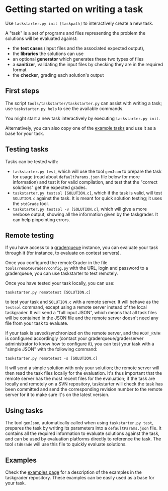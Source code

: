 # Getting started on writing a task

Use `taskstarter.py init [taskpath]` to interactively create a new task.

A "task" is a set of programs and files representing the problem the solutions will be evaluated against:

* the **test cases** (input files and the associated expected output),
* the **libraries** the solutions can use
* an optional **generator** which generates these two types of files
* a **sanitizer**, validating the input files by checking they are in the required format
* the **checker**, grading each solution's output

## First steps

The script `tools/taskstarter/taskstarter.py` can assist with writing a task; use `taskstarter.py help` to see the available commands.

You might start a new task interactively by executing `taskstarter.py init`.

Alternatively, you can also copy one of the [example tasks](examples.md) and use it as a base for your task.

## Testing tasks

Tasks can be tested with:

* `taskstarter.py test`, which will use the tool `genJson` to prepare the task for usage (read about `defaultParams.json` file below for more information) and test it for valid compilation, and test that the "correct solutions" get the expected grades.
* `taskstarter.py testsol [SOLUTION.c]`, which if the task is valid, will test `SOLUTION.c` against the task. It is meant for quick solution testing; it uses the `stdGrade` tool.
* `taskstarter.py testsol -v [SOLUTION.c]`, which will give a more verbose output, showing all the information given by the taskgrader. It can help pinpointing errors.

## Remote testing

If you have access to a [graderqueue](https://github.com/France-ioi/graderqueue) instance, you can evaluate your task through it (for instance, to evaluate on contest servers).

Once you configured the remoteGrader in the file `tools/remoteGrader/config.py` with the URL, login and password to a graderqueue, you can use taskstarter to test remotely.

Once you have tested your task locally, you can use:

    taskstarter.py remotetest [SOLUTION.c]

to test your task and `SOLUTION.c` with a remote server. It will behave as the `testsol` command, except using a remote server instead of the local taskgrader. It will send a "full input JSON", which means that all task files will be contained in the JSON file and the remote server doesn't need any file from your task to evaluate.

If your task is saved/synchronized on the remote server, and the `ROOT_PATH` is configured accordingly (contact your graderqueue/graderserver administrator to know how to configure it), you can test your task with a "simple JSON" with the following command:

    taskstarter.py remotetest -s [SOLUTION.c]

It will send a simple solution with only your solution; the remote server will then read the task files locally for the evaluation. It's thus important that the remote server has the most recent files for the evaluation; if the task are locally and remotely on a SVN repository, taskstarter will check the task has been committed and send the corresponding revision number to the remote server for it to make sure it's on the latest version.

## Using tasks

The tool `genJson`, automatically called when using `taskstarter.py test`, prepares the task by writing its parameters into a `defaultParams.json` file. It contains all the required information to evaluate solutions against the task, and can be used by evaluation platforms directly to reference the task. The tool `stdGrade` will use this file to quickly evaluate solutions.

## Examples

Check the [examples page](examples.md) for a description of the examples in the taskgrader repository. These examples can be easily used as a base for your task.
